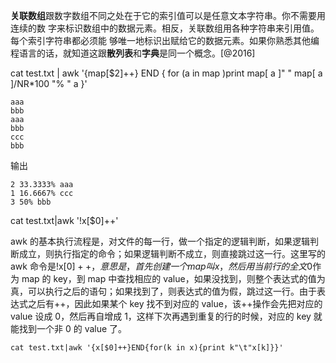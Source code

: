  

**关联数组**跟数字数组不同之处在于它的索引值可以是任意文本字符串。你不需要用连续的数 字来标识数组中的数据元素。相反，关联数组用各种字符串来引用值。每个索引字符串都必须能 够唯一地标识出赋给它的数据元素。如果你熟悉其他编程语言的话，就知道这跟**散列表**和**字典**是同一个概念。[@2016]


cat test.txt | awk '{map[$2]++} END { for (a in map )print map[ a ]" " map[ a ]/NR*100 "% " a }'


```
aaa
bbb
aaa
bbb
ccc
bbb
```

输出

```
2 33.3333% aaa
1 16.6667% ccc
3 50% bbb
```

cat test.txt|awk '!x[$0]++'


awk 的基本执行流程是，对文件的每一行，做一个指定的逻辑判断，如果逻辑判断成立，则执行指定的命令；如果逻辑判断不成立，则直接跳过这一行。这里写的 awk 命令是!x[$0]++，意思是，首先创建一个 map 叫x，然后用当前行的全文$0作为 map 的 key，到 map 中查找相应的 value，如果没找到，则整个表达式的值为真，可以执行之后的语句；如果找到了，则表达式的值为假，跳过这一行。由于表达式之后有++，因此如果某个 key 找不到对应的 value，该++操作会先把对应的 value 设成 0，然后再自增成 1，这样下次再遇到重复的行的时候，对应的 key 就能找到一个非 0 的 value 了。


```
cat test.txt|awk '{x[$0]++}END{for(k in x){print k"\t"x[k]}}'
```
